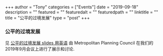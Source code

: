 
+++
author = "Tony"
categories = ["Events"]
date = "2019-09-18"
description = ""
featured = ""
featuredalt = ""
featuredpath = ""
linktitle = ""
title = "公平的过境发展"
type = "post"
+++

### 公平的过境发展

见 [公平的过境发展 slides 用英语](/documents/Final_Mckinley_Park_TOD_presentation_9.18.19.pdf) 由 Metropolitan Planning Council 在我们的2019年9月会议上进行了展示和讨论.

<br/>
<br/>

